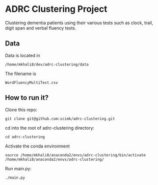 ADRC Clustering Project
==========================

Clustering dementia patients using their various tests such as clock, trail, digit span and verbal fluency tests.

Data
-------------------------
Data is located in 

`/home/mkhali8/dev/adrc-clustering/data`

The filename is

`WordFluencyMultiTest.csv` 


How to run it?
-------------------------
Clone this repo:

`git clone git@github.com:scimk/adrc-clustering.git`

cd into the root of adrc-clustering directory:

`cd adrc-clustering`

Activate the conda environment

`source /home/mkhali8/anaconda2/envs/adrc-clustering/bin/activate /home/mkhali8/anaconda2/envs/adrc-clustering/` 

Run main.py:

`./main.py`
